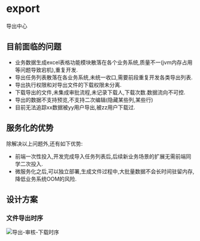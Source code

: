 # export
导出中心

## 目前面临的问题

* 业务数据生成excel表格功能模块散落在各个业务系统,质量不一(jvm内存占用等问题导致宕机),重复开发.
* 导出任务列表散落在各业务系统,未统一收口,需要前段重复开发各类导出列表.
* 导出执行权限和对导出文件的下载权限未分离.
* 下载导出的文件,未集成审批流程,未记录下载人,下载次数.数据流向不可控.
* 导出的数据不支持预览,不支持二次编辑(隐藏某些列,某些行)
* 目前无法追踪xx数据被yy用户导出,被zz用户下载过.



## 服务化的优势

除解决以上问题外,还有如下优势:

* 前端一次性投入,开发完成导入任务列表后,后续新业务场景的扩展无需前端同学二次投入.
* 微服务化之后,可以独立部署,生成文件过程中,大批量数据不会长时间驻留内存,降低业务系统OOM的风险.



## 设计方案

### 文件导出时序

![导出-审核-下载时序](https://tva1.sinaimg.cn/large/008eGmZEly1gox4ld3z13j30ws0u0jus.jpg)
